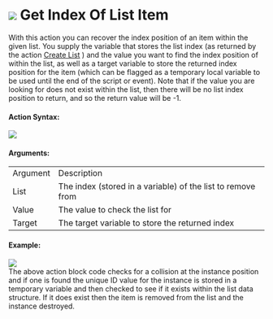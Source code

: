 #  ![](https://gms.magecorn.com/Manual/assets/Images/Scripting_Reference/Drag_And_Drop/Reference/Data_Structures/i_DS_Get_Index_Of_List_Item.png) Get Index Of List Item

With this action you can recover the index position of an item within
the given list. You supply the variable that stores the list index (as
returned by the action [Create List](Create_List) ) and the value
you want to find the index position of within the list, as well as a
target variable to store the returned index position for the item (which
can be flagged as a temporary local variable to be used until the end of
the script or event). Note that if the value you are looking for does
not exist within the list, then there will be no list index position to
return, and so the return value will be -1.

#### Action Syntax:

  
![](https://gms.magecorn.com/Manual/assets/Images/Scripting_Reference/Drag_And_Drop/Reference/Data_Structures/a_DS_Get_Index_Of_List_Item.png)  

#### Arguments:

|          |                                                             |
|----------|-------------------------------------------------------------|
| Argument | Description                                                 |
| List     | The index (stored in a variable) of the list to remove from |
| Value    | The value to check the list for                             |
| Target   | The target variable to store the returned index             |

#### Example:

  
![](https://gms.magecorn.com/Manual/assets/Images/Scripting_Reference/Drag_And_Drop/Reference/Data_Structures/e_DS_Remove_From_List.png)  
The above action block code checks for a collision at the instance
position and if one is found the unique ID value for the instance is
stored in a temporary variable and then checked to see if it exists
within the list data structure. If it does exist then the item is
removed from the list and the instance destroyed.
